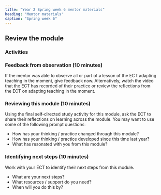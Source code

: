 ```yaml
---
title: "Year 2 Spring week 6 mentor materials"
heading: "Mentor materials"
caption: "Spring week 6"
---
```


## Review the module

### Activities

### Feedback from observation (10 minutes)

If the mentor was able to observe all or part of a lesson of the ECT adapting teaching in the moment, give feedback now. Alternatively, watch the video that the ECT has recorded of their practice or review the reflections from the ECT on adapting teaching in the moment.

### Reviewing this module (10 minutes)

Using the final self-directed study activity for this module, ask the ECT to share their reflections on learning across the module. You may want to use some of the following prompt questions:

- How has your thinking / practice changed through this module?
- How has your thinking / practice developed since this time last year?
- What has resonated with you from this module?

### Identifying next steps (10 minutes)

Work with your ECT to identify their next steps from this module.

- What are your next steps?
- What resources / support do you need?
- When will you do this by?
